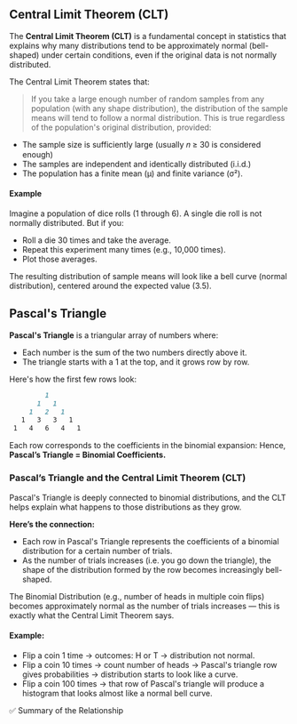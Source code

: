 ## Central Limit Theorem (CLT)
The **Central Limit Theorem (CLT)** is a fundamental concept in statistics that explains why many distributions tend to be approximately normal (bell-shaped) under certain conditions, even if the original data is not normally distributed.  

The Central Limit Theorem states that:
> If you take a large enough number of random samples from any population (with any shape distribution), the distribution of the sample means will tend to follow a normal distribution.
This is true regardless of the population's original distribution, provided:
- The sample size is sufficiently large (usually 𝑛 ≥ 30 is considered enough)
- The samples are independent and identically distributed (i.i.d.)
- The population has a finite mean (μ) and finite variance (σ²).

#### Example
Imagine a population of dice rolls (1 through 6). A single die roll is not normally distributed. But if you:
- Roll a die 30 times and take the average.
- Repeat this experiment many times (e.g., 10,000 times).
- Plot those averages.

The resulting distribution of sample means will look like a bell curve (normal distribution), centered around the expected value (3.5).

## Pascal's Triangle
**Pascal's Triangle** is a triangular array of numbers where:
- Each number is the sum of the two numbers directly above it.
- The triangle starts with a 1 at the top, and it grows row by row.  

Here's how the first few rows look:
```markdown
         1
       1   1
     1   2   1
   1   3   3   1
 1   4   6   4   1
```
Each row corresponds to the coefficients in the binomial expansion: Hence, **Pascal’s Triangle = Binomial Coefficients.**

### Pascal’s Triangle and the Central Limit Theorem (CLT)
Pascal's Triangle is deeply connected to binomial distributions, and the CLT helps explain what happens to those distributions as they grow.  

**Here’s the connection:**  
- Each row in Pascal's Triangle represents the coefficients of a binomial distribution for a certain number of trials.
- As the number of trials increases (i.e. you go down the triangle), the shape of the distribution formed by the row becomes increasingly bell-shaped.  

The Binomial Distribution (e.g., number of heads in multiple coin flips) becomes approximately normal as the number of trials increases — this is exactly what the Central Limit Theorem says.

#### Example:
- Flip a coin 1 time → outcomes: H or T → distribution not normal.
- Flip a coin 10 times → count number of heads → Pascal's triangle row gives probabilities → distribution starts to look like a curve.
- Flip a coin 100 times → that row of Pascal's triangle will produce a histogram that looks almost like a normal bell curve.

✅ Summary of the Relationship
